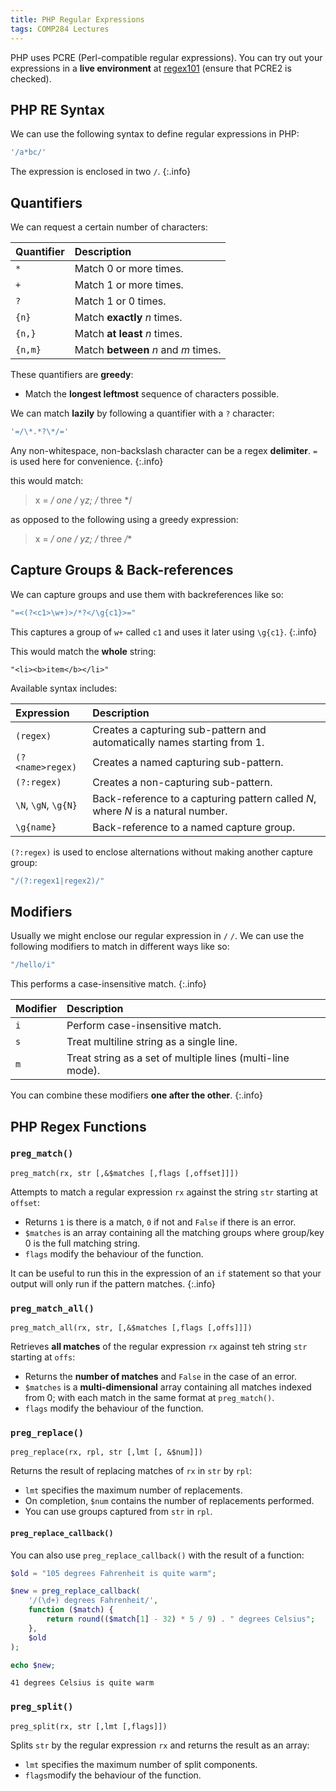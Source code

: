 ```yaml
---
title: PHP Regular Expressions
tags: COMP284 Lectures
---
```

PHP uses PCRE (Perl-compatible regular expressions). You can try out your expressions in a **live environment** at [regex101](https://regex101.com/) (ensure that PCRE2 is checked).

## PHP RE Syntax
We can use the following syntax to define regular expressions in PHP:

```php
'/a*bc/'
```

The expression is enclosed in two `/`.
{:.info}

## Quantifiers
We can request a certain number of characters:

| Quantifier | Description |
| :-- | :-- |
| `*` | Match 0 or more times. |
| `+` | Match 1 or more times. |
| `?` | Match 1 or 0 times. |
| `{n}` | Match **exactly** $n$ times. |
| `{n,}` | Match **at least** $n$ times. |
| `{n,m}` | Match **between** $n$ and $m$ times. |

These quantifiers are **greedy**:

* Match the **longest leftmost** sequence of characters possible.

We can match **lazily** by following a quantifier with a `?` character:

```php
'=/\*.*?\*/='
```

Any non-whitespace, non-backslash character can be a regex **delimiter**. `=` is used here for convenience.
{:.info}

this would match:

> x = **/* one */** y*z; /* three */

as opposed to the following using a greedy expression:

> x = **/* one */ y*z; /* three */**

## Capture Groups & Back-references
We can capture groups and use them with backreferences like so:

```php
"=<(?<c1>\w+)>/*?</\g{c1}>="
```

This captures a group of `w+` called `c1` and uses it later using `\g{c1}`.
{:.info}

This would match the **whole** string:

```
"<li><b>item</b></li>"
```

Available syntax includes:

| Expression | Description |
| :-- | :-- |
| `(regex)` | Creates a capturing sub-pattern and automatically names starting from 1. |
| `(?<name>regex)` | Creates a named capturing sub-pattern. |
| `(?:regex)` | Creates a non-capturing sub-pattern. |
| `\N`, `\gN`, `\g{N}` | Back-reference to a capturing pattern called $N$, where $N$ is a natural number. |
| `\g{name}` | Back-reference to a named capture group. |

`(?:regex)` is used to enclose alternations without making another capture group:

```php
"/(?:regex1|regex2)/"
```

## Modifiers 
Usually we might enclose our regular expression in `/` `/`. We can use the following modifiers to match in different ways like so:

```php
"/hello/i"
```

This performs a case-insensitive match.
{:.info}

| Modifier | Description |
| :-- | :-- |
| `i` | Perform case-insensitive match. |
| `s` | Treat multiline string as a single line. |
| `m` | Treat string as a set of multiple lines (multi-line mode). |

You can combine these modifiers **one after the other**.
{:.info}

## PHP Regex Functions
### `preg_match()`

```
preg_match(rx, str [,&$matches [,flags [,offset]]])
```

Attempts to match a regular expression `rx` against the string `str` starting at `offset`:

* Returns `1` is there is a match, `0` if not and `False` if there is an error.
* `$matches` is an array containing all the matching groups where group/key 0 is the full matching string.
* `flags` modify the behaviour of the function.

It can be useful to run this in the expression of an `if` statement so that your output will only run if the pattern matches.
{:.info}

### `preg_match_all()`

```
preg_match_all(rx, str, [,&$matches [,flags [,offs]]])
```

Retrieves **all matches** of the regular expression `rx` against teh string `str` starting at `offs`:

* Returns the **number of matches** and `False` in the case of an error.
* `$matches` is a **multi-dimensional** array containing all matches indexed from 0; with each match in the same format at `preg_match()`.
* `flags` modify the behaviour of the function.

### `preg_replace()`

```
preg_replace(rx, rpl, str [,lmt [, &$num]])
```

Returns the result of replacing matches of `rx` in `str` by `rpl`:

* `lmt` specifies the maximum number of replacements.
* On completion, `$num` contains the number of replacements performed.
* You can use groups captured from `str` in `rpl`.

#### `preg_replace_callback()`
You can also use `preg_replace_callback()` with the result of a function:

```php
$old = "105 degrees Fahrenheit is quite warm";

$new = preg_replace_callback(
	'/(\d+) degrees Fahrenheit/',
	function ($match) {
		return round(($match[1] - 32) * 5 / 9) . " degrees Celsius";
	},
	$old
);

echo $new;
```

```
41 degrees Celsius is quite warm
```

### `preg_split()`

```
preg_split(rx, str [,lmt [,flags]])
```

Splits `str` by the regular expression `rx` and returns the result as an array:

* `lmt` specifies the maximum number of split components.
* `flags`modify the behaviour of the function.